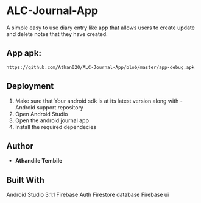 # ALC-Journal-App
A simple easy to use diary entry like app that allows users to create update and delete 
notes that they have created.

## App apk:
```
https://github.com/Athan020/ALC-Journal-App/blob/master/app-debug.apk
```
## Deployment
1. Make sure that Your android sdk is at its latest version along with
  -Android support repository
2. Open Android Studio
3. Open the android journal app
4. Install the required dependecies

## Author
* **Athandile Tembile**
## Built With
Android Studio 3.1.1
Firebase Auth
Firestore database
Firebase ui

